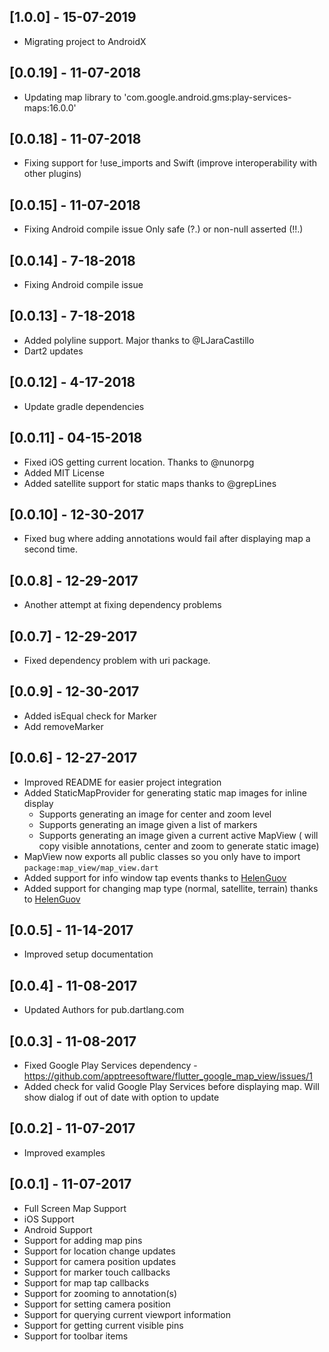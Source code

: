 ## [1.0.0] - 15-07-2019
* Migrating project to AndroidX

## [0.0.19] - 11-07-2018
* Updating map library to 'com.google.android.gms:play-services-maps:16.0.0'

## [0.0.18] - 11-07-2018
* Fixing support for !use_imports and Swift (improve interoperability with other plugins)

## [0.0.15] - 11-07-2018

* Fixing Android compile issue Only safe (?.) or non-null asserted (!!.)

## [0.0.14] - 7-18-2018

* Fixing Android compile issue

## [0.0.13] - 7-18-2018

* Added polyline support. Major thanks to @LJaraCastillo
* Dart2 updates

## [0.0.12] - 4-17-2018

* Update gradle dependencies

## [0.0.11] - 04-15-2018
* Fixed iOS getting current location. Thanks to @nunorpg
* Added MIT License
* Added satellite support for static maps thanks to @grepLines 

## [0.0.10] - 12-30-2017
* Fixed bug where adding annotations would fail after displaying map a second time.

## [0.0.8] - 12-29-2017
* Another attempt at fixing dependency problems

## [0.0.7] - 12-29-2017
* Fixed dependency problem with uri package.

## [0.0.9] - 12-30-2017

* Added isEqual check for Marker
* Add removeMarker

## [0.0.6] - 12-27-2017

* Improved README for easier project integration
* Added StaticMapProvider for generating static map images for inline display
    * Supports generating an image for center and zoom level
    * Supports generating an image given a list of markers
    * Supports generating an image given a current active MapView ( will copy visible annotations, center and zoom to generate static image)
* MapView now exports all public classes so you only have to import `package:map_view/map_view.dart`
* Added support for info window tap events thanks to [HelenGuov](https://github.com/HelenGuov)
* Added support for changing map type (normal, satellite, terrain) thanks to [HelenGuov](https://github.com/HelenGuov)

## [0.0.5] - 11-14-2017

* Improved setup documentation

## [0.0.4] - 11-08-2017

* Updated Authors for pub.dartlang.com

## [0.0.3] - 11-08-2017

* Fixed Google Play Services dependency - https://github.com/apptreesoftware/flutter_google_map_view/issues/1
* Added check for valid Google Play Services before displaying map. Will show dialog if out of date with option to update

## [0.0.2] - 11-07-2017

* Improved examples

## [0.0.1] - 11-07-2017

* Full Screen Map Support
* iOS Support
* Android Support
* Support for adding map pins
* Support for location change updates
* Support for camera position updates
* Support for marker touch callbacks
* Support for map tap callbacks
* Support for zooming to annotation(s)
* Support for setting camera position
* Support for querying current viewport information
* Support for getting current visible pins
* Support for toolbar items
